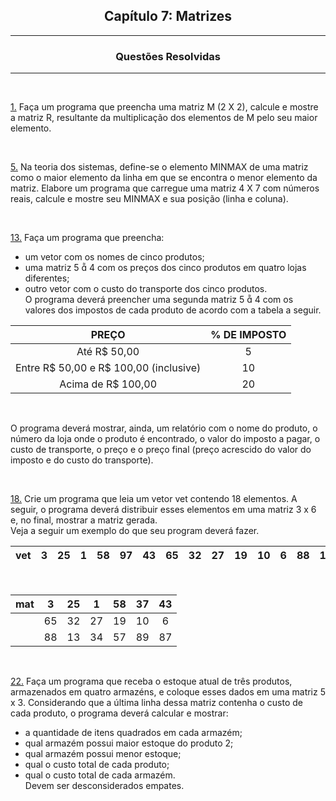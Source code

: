 <h2 align="center">Capítulo 7: Matrizes </h2>

<hr>

<div align="center">

  ### Questões Resolvidas
  
</div>

<hr>


<br>

[1.](https://github.com/Kelwinkxps13/DisciplinaPOO2023.2/blob/main/Lista03/CAP07/Q01R/src/br/edu/principal/Principal.java) Faça um programa que preencha uma matriz M (2 X 2), calcule e mostre a matriz R, resultante da multiplicação dos elementos de M pelo seu maior elemento.

<br>

[5.](https://github.com/Kelwinkxps13/DisciplinaPOO2023.2/blob/main/Lista03/CAP07/Q05R/src/br/edu/principal/Principal.java) Na teoria dos sistemas, define-se o elemento MINMAX de uma matriz como o maior elemento da linha em que se encontra o menor elemento da matriz. Elabore um programa que carregue uma matriz 4 X 7 com números reais, calcule e mostre seu MINMAX e sua posição (linha e coluna).

<br>

[13.](https://github.com/Kelwinkxps13/DisciplinaPOO2023.2/blob/main/Lista03/CAP07/Q13R/src/br/edu/principal/Principal.java) Faça um programa que preencha: <br>
- um vetor com os nomes de cinco produtos; <br>
- uma matriz 5  4 com os preços dos cinco produtos em quatro lojas diferentes; <br>
- outro vetor com o custo do transporte dos cinco produtos. <br>
O programa deverá preencher uma segunda matriz 5  4 com os valores dos impostos de cada produto de acordo com a tabela a seguir. <br>

<div align="center">

|PREÇO|% DE IMPOSTO|
| :-: | :-: |
|Até R$ 50,00|5|
|Entre R$ 50,00 e R$ 100,00 (inclusive)|10|
|Acima de R$ 100,00|20|
  
</div>

<br>

O programa deverá mostrar, ainda, um relatório com o nome do produto, o número da loja onde o produto é encontrado, o valor do imposto a pagar, o custo de transporte, o preço e o preço final (preço acrescido do valor do imposto e do custo do transporte).

<br>

[18.](https://github.com/Kelwinkxps13/DisciplinaPOO2023.2/blob/main/Lista03/CAP07/Q18R/src/br/edu/principal/Principal.java) Crie um programa que leia um vetor vet contendo 18 elementos. A seguir, o programa deverá distribuir esses elementos em uma matriz 3 x 6 e, no final, mostrar a matriz gerada. <br>
Veja a seguir um exemplo do que seu program deverá fazer. <br>

<div align="center">

|vet|3|25|1|58|97|43|65|32|27|19|10|6|88|13|34|57|89|87|
| :-: | :-: | :-: | :-: | :-: | :-: | :-: | :-: | :-: | :-: | :-: | :-: | :-: | :-: | :-: | :-: | :-: | :-: | :-: |

<br>


|mat|3|25|1|58|37|43|
| :-: | :-: | :-: | :-: | :-: | :-: | :-: |
|   |65|32|27|19|10|6|
|   |88|13|34|57|89|87|
  
</div>

<br>

[22.](https://github.com/Kelwinkxps13/DisciplinaPOO2023.2/blob/main/Lista03/CAP07/Q22R/src/br/edu/principal/Principal.java) Faça um programa que receba o estoque atual de três produtos, armazenados em quatro armazéns, e
coloque esses dados em uma matriz 5 x 3. Considerando que a última linha dessa matriz contenha o
custo de cada produto, o programa deverá calcular e mostrar: <br>
- a quantidade de itens quadrados em cada armazém; <br>
- qual armazém possui maior estoque do produto 2; <br>
- qual armazém possui menor estoque; <br>
- qual o custo total de cada produto; <br>
- qual o custo total de cada armazém. <br>
Devem ser desconsiderados empates.

<br>
